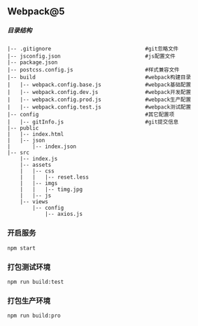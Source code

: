 ## Webpack@5

##### 目录结构
    |-- .gitignore 								#git忽略文件
    |-- jsconfig.json							#js配置文件
    |-- package.json
    |-- postcss.config.js						#样式兼容文件
    |-- build									#webpack构建目录
    |   |-- webpack.config.base.js				#webpack基础配置
    |   |-- webpack.config.dev.js				#webpack开发配置
    |   |-- webpack.config.prod.js				#webpack生产配置
    |   |-- webpack.config.test.js				#webpack测试配置
    |-- config									#其它配置项
    |   |-- gitInfo.js							#git提交信息
    |-- public
    |   |-- index.html
    |   |-- json
    |       |-- index.json
    |-- src
        |-- index.js
        |-- assets
        |   |-- css
        |   |   |-- reset.less
        |   |-- imgs
        |   |   |-- timg.jpg
        |   |-- js
        |-- views
            |-- config
                |-- axios.js

### 开启服务

```
npm start
```

### 打包测试环境

```
npm run build:test
```

### 打包生产环境

```
npm run build:pro
```
